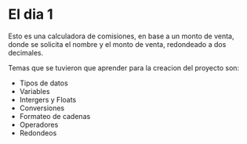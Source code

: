 # El dia 1
Esto es una calculadora de comisiones, en base a un monto de venta, donde se solicita el nombre y el monto de venta, redondeado a dos decimales.

Temas que se tuvieron que aprender para la creacion del proyecto son:

- Tipos de datos
- Variables
- Intergers y Floats
- Conversiones
- Formateo de cadenas
- Operadores
- Redondeos 

